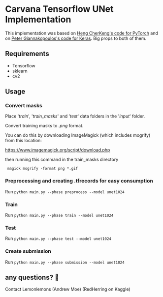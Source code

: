 # Carvana Tensorflow UNet Implementation

This implementation was based on [Heng CherKeng's code for PyTorch](https://www.kaggle.com/c/carvana-image-masking-challenge/discussion/37208)
and on [Peter Giannakopoulos's code for Keras](https://github.com/petrosgk/Kaggle-Carvana-Image-Masking-Challenge). Big props to both of them.

## Requirements
* Tensorflow
* sklearn
* cv2

## Usage
### Convert masks
Place '*train*', '*train_masks*' and '*test*' data folders in the '*input*' folder.

Convert training masks to *.png* format. 

You can do this by downloading ImageMagick (which includes mogrify) from this location:

https://www.imagemagick.org/script/download.php

then running this command in the train_masks directory

` magick mogrify -format png *.gif` 

### Preprocessing and creating .tfrecords for easy consumption
Run `python main.py --phase preprocess --model unet1024`

### Train
Run `python main.py --phase train --model unet1024`

### Test
Run `python main.py --phase test --model unet1024`

### Create submission
Run `python main.py --phase submission --model unet1024` 

## any questions? :jack_o_lantern:
Contact Lemonlemons (Andrew Moe) (RedHerring on Kaggle)
